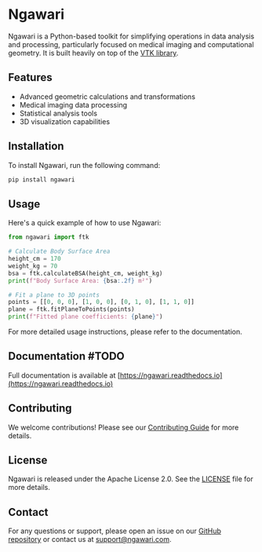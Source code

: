 # Ngawari

Ngawari is a Python-based toolkit for simplifying operations in data analysis and processing, particularly focused on medical imaging and computational geometry. It is built heavily on top of the [VTK library](https://vtk.org/).

## Features

- Advanced geometric calculations and transformations
- Medical imaging data processing
- Statistical analysis tools
- 3D visualization capabilities

## Installation

To install Ngawari, run the following command:

```bash
pip install ngawari
```

## Usage

Here's a quick example of how to use Ngawari:

```python
from ngawari import ftk

# Calculate Body Surface Area
height_cm = 170
weight_kg = 70
bsa = ftk.calculateBSA(height_cm, weight_kg)
print(f"Body Surface Area: {bsa:.2f} m²")

# Fit a plane to 3D points
points = [[0, 0, 0], [1, 0, 0], [0, 1, 0], [1, 1, 0]]
plane = ftk.fitPlaneToPoints(points)
print(f"Fitted plane coefficients: {plane}")
```

For more detailed usage instructions, please refer to the documentation.

## Documentation #TODO

Full documentation is available at [https://ngawari.readthedocs.io](https://ngawari.readthedocs.io)

## Contributing

We welcome contributions! Please see our [Contributing Guide](CONTRIBUTING.md) for more details.

## License

Ngawari is released under the Apache License 2.0. See the [LICENSE](LICENSE) file for more details.

## Contact

For any questions or support, please open an issue on our [GitHub repository](https://github.com/fraser29/ngawari) or contact us at support@ngawari.com.
